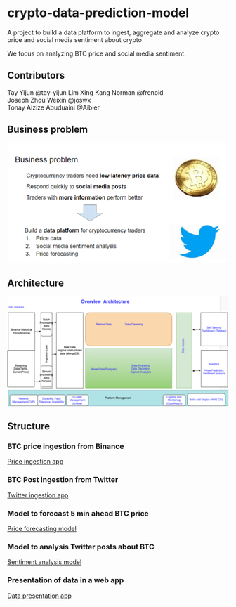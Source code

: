 # crypto-data-prediction-model
A project to build a data platform to ingest, aggregate and analyze crypto price and social media sentiment about crypto

We focus on analyzing BTC price and social media sentiment.

## Contributors
Tay Yijun @tay-yijun
Lim Xing Kang Norman @frenoid  
Joseph Zhou Weixin @joswx  
Tonay Aizize Abuduaini @Aibier

## Business problem
![image](images/business-problem.png)

## Architecture
![image](images/overall-data-arch.png)

## Structure

### BTC price ingestion from Binance
[Price ingestion app](./streaming-service)

### BTC Post ingestion from Twitter 
[Twitter ingestion app](./twitter-service)

### Model to forecast 5 min ahead BTC price
[Price forecasting model](./price-forecasting)

### Model to analysis Twitter posts about BTC
[Sentiment analysis model](./sentiment-analysis)

### Presentation of data in a web app
[Data presentation app](./web-application)

